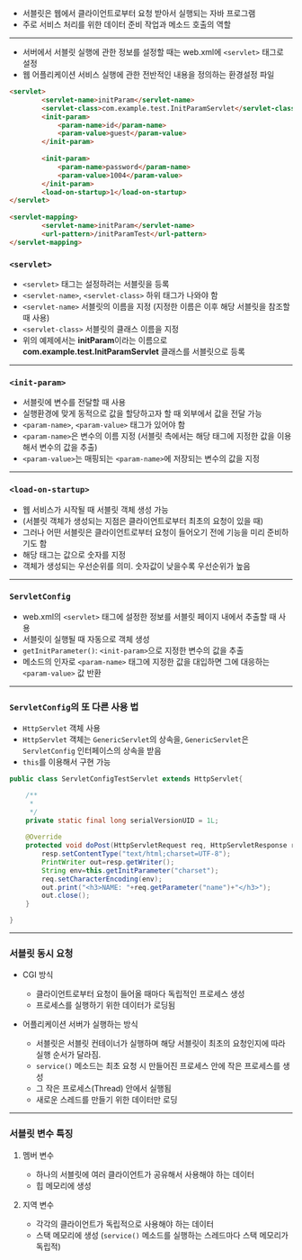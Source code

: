 - 서블릿은 웹에서 클라이언트로부터 요청 받아서 실행되는 자바 프로그램
- 주로 서비스 처리를 위한 데이터 준비 작업과 메소드 호출의 역할
---
- 서버에서 서블릿 실행에 관한 정보를 설정할 때는 web.xml에 `<servlet>` 태그로 설정
- 웹 어플리케이션 서비스 실행에 관한 전반적인 내용을 정의하는 환경설정 파일

```html
<servlet>
   		<servlet-name>initParam</servlet-name>
   		<servlet-class>com.example.test.InitParamServlet</servlet-class>
   		<init-param>
   			<param-name>id</param-name>
   			<param-value>guest</param-value>
   		</init-param>
   		
   		<init-param>
   			<param-name>password</param-name>
   			<param-value>1004</param-value>
   		</init-param>
   		<load-on-startup>1</load-on-startup>
</servlet>
   
<servlet-mapping>
   		<servlet-name>initParam</servlet-name>
   		<url-pattern>/initParamTest</url-pattern>
</servlet-mapping>
```

### `<servlet>`
- `<servlet>` 태그는 설정하려는 서블릿을 등록
- `<servlet-name>`, `<servlet-class>` 하위 태그가 나와야 함
- `<servlet-name>` 서블릿의 이름을 지정 (지정한 이름은 이후 해당 서블릿을 참조할 때 사용)
- `<servlet-class>` 서블릿의 클래스 이름을 지정
- 위의 예제에서는 **initParam**이라는 이름으로 **com.example.test.InitParamServlet** 클래스를 서블릿으로 등록

---
### `<init-param>`
- 서블릿에 변수를 전달할 때 사용
- 실행환경에 맞게 동적으로 값을 할당하고자 할 때 외부에서 값을 전달 가능
- `<param-name>`, `<param-value>` 태그가 있어야 함
- `<param-name>`은 변수의 이름 지정 (서블릿 측에서는 해당 태그에 지정한 값을 이용해서 변수의 값을 추출)
- `<param-value>`는 매핑되는 `<param-name>`에 저장되는 변수의 값을 지정

---
### `<load-on-startup>`
- 웹 서비스가 시작될 때 서블릿 객체 생성 가능
- (서블릿 객체가 생성되는 지점은 클라이언트로부터 최초의 요청이 있을 때)
- 그러나 어떤 서블릿은 클라이언트로부터 요청이 들어오기 전에 기능을 미리 준비하기도 함
- 해당 태그는 값으로 숫자를 지정
- 객체가 생성되는 우선순위를 의미. 숫자값이 낮을수록 우선순위가 높음

---
### `ServletConfig`
- web.xml의 `<servlet>` 태그에 설정한 정보를 서블릿 페이지 내에서 추출할 때 사용
- 서블릿이 실행될 때 자동으로 객체 생성
- `getInitParameter()`: `<init-param>`으로 지정한 변수의 값을 추출
- 메소드의 인자로 `<param-name>` 태그에 지정한 값을 대입하면 그에 대응하는 `<param-value>` 값 반환

---
### `ServletConfig`의 또 다른 사용 법
- `HttpServlet` 객체 사용
- `HttpServlet` 객체는 `GenericServlet`의 상속을, `GenericServlet`은 `ServletConfig` 인터페이스의 상속을 받음
- `this`를 이용해서 구현 가능

```java
public class ServletConfigTestServlet extends HttpServlet{

	/**
	 * 
	 */
	private static final long serialVersionUID = 1L;
	
	@Override
	protected void doPost(HttpServletRequest req, HttpServletResponse resp) throws ServletException, IOException {
		resp.setContentType("text/html;charset=UTF-8");
		PrintWriter out=resp.getWriter();
		String env=this.getInitParameter("charset");
		req.setCharacterEncoding(env);
		out.print("<h3>NAME: "+req.getParameter("name")+"</h3>");
		out.close();
	}

}
```

---
### 서블릿 동시 요청
- CGI 방식
	- 클라이언트로부터 요청이 들어올 때마다 독립적인 프로세스 생성
	- 프로세스를 실행하기 위한 데이터가 로딩됨

- 어플리케이션 서버가 실행하는 방식
	- 서블릿은 서블릿 컨테이너가 실행하며 해당 서블릿이 최초의 요청인지에 따라 실행 순서가 달라짐.
	- `service()` 메소드는 최초 요청 시 만들어진 프로세스 안에 작은 프로세스를 생성
	- 그 작은 프로세스(Thread) 안에서 실행됨
	- 새로운 스레드를 만들기 위한 데이터만 로딩

---
### 서블릿 변수 특징
1. 멤버 변수
	- 하나의 서블릿에 여러 클라이언트가 공유해서 사용해야 하는 데이터
	- 힙 메모리에 생성

2. 지역 변수
	- 각각의 클라이언트가 독립적으로 사용해야 하는 데이터
	- 스택 메모리에 생성 (`service()` 메소드를 실행하는 스레드마다 스택 메모리가 독립적)

